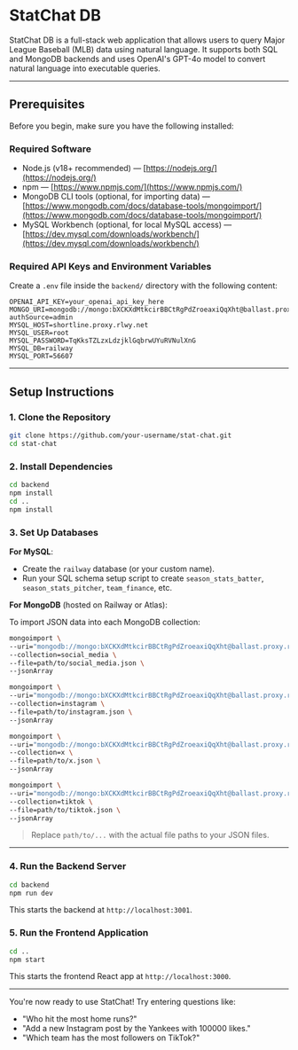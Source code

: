 # StatChat DB

StatChat DB is a full-stack web application that allows users to query Major League Baseball (MLB) data using natural language. It supports both SQL and MongoDB backends and uses OpenAI's GPT-4o model to convert natural language into executable queries.

---

## Prerequisites

Before you begin, make sure you have the following installed:

### Required Software

* Node.js (v18+ recommended) — [https://nodejs.org/](https://nodejs.org/)
* npm — [https://www.npmjs.com/](https://www.npmjs.com/)
* MongoDB CLI tools (optional, for importing data) — [https://www.mongodb.com/docs/database-tools/mongoimport/](https://www.mongodb.com/docs/database-tools/mongoimport/)
* MySQL Workbench (optional, for local MySQL access) — [https://dev.mysql.com/downloads/workbench/](https://dev.mysql.com/downloads/workbench/)

### Required API Keys and Environment Variables

Create a `.env` file inside the `backend/` directory with the following content:

```
OPENAI_API_KEY=your_openai_api_key_here
MONGO_URI=mongodb://mongo:bXCKXdMtkcirBBCtRgPdZroeaxiQqXht@ballast.proxy.rlwy.net:44503/test?authSource=admin
MYSQL_HOST=shortline.proxy.rlwy.net
MYSQL_USER=root
MYSQL_PASSWORD=TqKksTZLzxLdzjklGqbrwUYuRVNulXnG
MYSQL_DB=railway
MYSQL_PORT=56607
```

---

## Setup Instructions

### 1. Clone the Repository

```bash
git clone https://github.com/your-username/stat-chat.git
cd stat-chat
```

### 2. Install Dependencies

```bash
cd backend
npm install
cd ..
npm install
```

### 3. Set Up Databases

**For MySQL**:

* Create the `railway` database (or your custom name).
* Run your SQL schema setup script to create `season_stats_batter`, `season_stats_pitcher`, `team_finance`, etc.

**For MongoDB** (hosted on Railway or Atlas):

To import JSON data into each MongoDB collection:

```bash
mongoimport \
--uri="mongodb://mongo:bXCKXdMtkcirBBCtRgPdZroeaxiQqXht@ballast.proxy.rlwy.net:44503/test?authSource=admin" \
--collection=social_media \
--file=path/to/social_media.json \
--jsonArray

mongoimport \
--uri="mongodb://mongo:bXCKXdMtkcirBBCtRgPdZroeaxiQqXht@ballast.proxy.rlwy.net:44503/test?authSource=admin" \
--collection=instagram \
--file=path/to/instagram.json \
--jsonArray

mongoimport \
--uri="mongodb://mongo:bXCKXdMtkcirBBCtRgPdZroeaxiQqXht@ballast.proxy.rlwy.net:44503/test?authSource=admin" \
--collection=x \
--file=path/to/x.json \
--jsonArray

mongoimport \
--uri="mongodb://mongo:bXCKXdMtkcirBBCtRgPdZroeaxiQqXht@ballast.proxy.rlwy.net:44503/test?authSource=admin" \
--collection=tiktok \
--file=path/to/tiktok.json \
--jsonArray
```

> Replace `path/to/...` with the actual file paths to your JSON files.

---

### 4. Run the Backend Server

```bash
cd backend
npm run dev
```

This starts the backend at `http://localhost:3001`.

### 5. Run the Frontend Application

```bash
cd ..
npm start
```

This starts the frontend React app at `http://localhost:3000`.

---

You're now ready to use StatChat! Try entering questions like:

* "Who hit the most home runs?"
* "Add a new Instagram post by the Yankees with 100000 likes."
* "Which team has the most followers on TikTok?"
